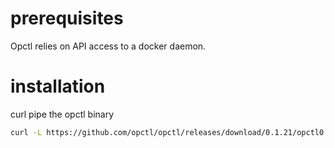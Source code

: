 # prerequisites

Opctl relies on API access to a docker daemon.

# installation

curl pipe the opctl binary

```bash
curl -L https://github.com/opctl/opctl/releases/download/0.1.21/opctl0.1.21.linux.tgz | sudo tar -xzv -C /usr/local/bin
```
